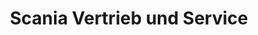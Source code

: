 ---
title: "Scania Vertrieb und Service"
url: /bochum/scania-vertrieb-und-service/
shop: Allgemein
---